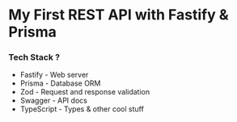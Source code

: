 # My First REST API with Fastify & Prisma

### Tech Stack ?
- Fastify - Web server
- Prisma - Database ORM
- Zod - Request and response validation
- Swagger - API docs
- TypeScript - Types & other cool stuff
